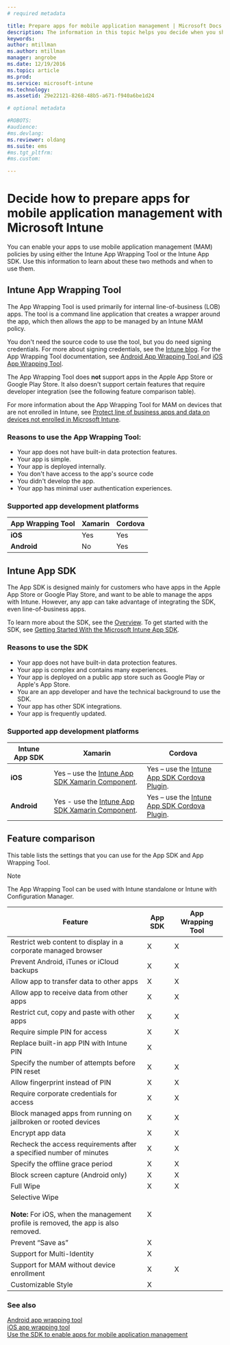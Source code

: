 ```yaml
---
# required metadata

title: Prepare apps for mobile application management | Microsoft Docs
description: The information in this topic helps you decide when you should use the App wrapping tool and the App SDK to enable your custom line-of-business apps to use the mobile app management policies.
keywords:
author: mtillman
ms.author: mtillman
manager: angrobe
ms.date: 12/19/2016
ms.topic: article
ms.prod:
ms.service: microsoft-intune
ms.technology:
ms.assetid: 29e22121-8268-48b5-a671-f940a6be1d24

# optional metadata

#ROBOTS:
#audience:
#ms.devlang:
ms.reviewer: oldang
ms.suite: ems
#ms.tgt_pltfrm:
#ms.custom:

---
```


# Decide how to prepare apps for mobile application management with Microsoft Intune
You can enable your apps to use mobile application management (MAM) policies by using either the Intune App Wrapping Tool or the Intune App SDK. Use this information to learn about these two methods and when to use them.

## Intune App Wrapping Tool
The App Wrapping Tool is used primarily for internal line-of-business (LOB) apps. The tool is a command line application that creates a wrapper around the app, which then allows the app to be managed by an Intune MAM policy.

You don't need the source code to use the tool, but you do need signing credentials.  For more about signing credentials, see the [Intune blog](https://blogs.technet.microsoft.com/enterprisemobility/2015/02/25/how-to-obtain-the-prerequisites-for-the-intune-app-wrapping-tool-for-ios/). For the App Wrapping Tool documentation, see [Android App Wrapping Tool ](prepare-android-apps-for-mobile-application-management-with-the-microsoft-intune-app-wrapping-tool.md) and [iOS App Wrapping Tool](prepare-ios-apps-for-mobile-application-management-with-the-microsoft-intune-app-wrapping-tool.md).

The App Wrapping Tool does **not** support apps in the Apple App Store or Google Play Store. It also doesn't support certain features that require developer integration (see the following feature comparison table).


For more information about the App Wrapping Tool for MAM on devices that are not enrolled in Intune, see [Protect line of business apps and data on devices not enrolled in Microsoft Intune](protect-line-of-business-apps-and-data-on-devices-not-enrolled-in-microsoft-intune.md).

### Reasons to use the App Wrapping Tool:
* Your app does not have built-in data protection features.
* Your app is simple.
* Your app is deployed internally.
* You don't have access to the app's source code
* You didn't develop the app.
* Your app has minimal user authentication experiences.


### Supported app development platforms

|**App Wrapping Tool** | **Xamarin** |**Cordova** |
|------|----|----|
|**iOS** |Yes|Yes|
|**Android**| No |Yes|

## Intune App SDK
The App SDK is designed mainly for customers who have apps in the Apple App Store or Google Play Store, and want to be able to manage the apps with Intune. However, any app can take advantage of integrating the SDK, even line-of-business apps.

To learn more about the SDK, see the [Overview](/intune/develop/intune-app-sdk). To get started with the SDK, see [Getting Started With the Microsoft Intune App SDK](/intune/develop/intune-app-sdk-get-started).

### Reasons to use the SDK
* Your app does not have built-in data protection features.
* Your app is complex and contains many experiences.
* Your app is deployed on a public app store such as Google Play or Apple's App Store.
* You are an app developer and have the technical background to use the SDK.
* Your app has other SDK integrations.
* Your app is frequently updated.

### Supported app development platforms

|**Intune App SDK** |**Xamarin** |**Cordova**
|------|----|----|
|**iOS**|Yes – use the [Intune App SDK Xamarin Component](/../develop/intune-app-sdk-xamarin).|Yes – use the [Intune App SDK Cordova Plugin](/../develop/intune-app-sdk-cordova).|
|**Android**| Yes - use the [Intune App SDK Xamarin Component](/../develop/intune-app-sdk-xamarin).|Yes – use the [Intune App SDK Cordova Plugin](/../develop/intune-app-sdk-cordova).|

## Feature comparison
This table lists the settings that you can use for the App SDK and App Wrapping Tool.

> [!NOTE]
> The App Wrapping Tool can be used with Intune standalone or Intune with Configuration Manager.

|Feature|App SDK|App Wrapping Tool|
|-----------|---------------------|-----------|
|Restrict web content to display in a corporate managed browser|X|X|
|Prevent Android, iTunes or iCloud backups|X|X|
|Allow app to transfer data to other apps|X|X|
|Allow app to receive data from other apps|X|X|
|Restrict cut, copy and paste with other apps|X|X|
|Require simple PIN for access|X|X|
|Replace built-in app PIN with Intune PIN|X||
|Specify the number of attempts before PIN reset|X|X|
|Allow fingerprint instead of PIN |X|X|
|Require corporate credentials for access|X|X|
|Block managed apps from running on jailbroken or rooted devices|X|X|
|Encrypt app data|X|X|
|Recheck the access requirements after a specified number of minutes|X|X|
|Specify the offline grace period|X|X|
|Block screen capture (Android only)|X|X|
|Full Wipe|X|X|
|Selective Wipe <br></br>**Note:** For iOS, when the management profile is removed, the app is also removed.|X||
|Prevent “Save as” |X||
|Support for Multi-Identity|X||
|Support for MAM without device enrollment|X|X|
|Customizable Style |X|||
### See also

[Android app wrapping tool](prepare-android-apps-for-mobile-application-management-with-the-microsoft-intune-app-wrapping-tool.md)</br>
[iOS app wrapping tool](prepare-ios-apps-for-mobile-application-management-with-the-microsoft-intune-app-wrapping-tool.md)</br>
[Use the SDK to enable apps for mobile application management](use-the-sdk-to-enable-apps-for-mobile-application-management.md)
